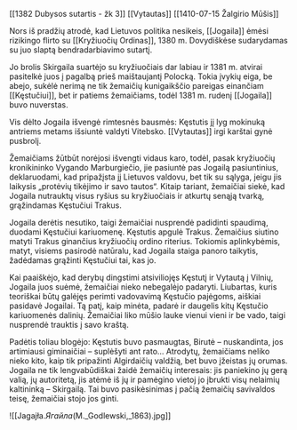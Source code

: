 [[1382 Dubysos sutartis - žk 3]]
[[Vytautas]]
[[1410-07-15 Žalgirio Mūšis]]

Nors iš pradžių atrodė, kad Lietuvos politika nesikeis, [[Jogaila]] ėmėsi rizikingo flirto su [[Kryžiuočių Ordinas]], 1380 m. Dovydiškėse sudarydamas su juo slaptą bendradarbiavimo sutartį.

Jo brolis Skirgaila suartėjo su kryžiuočiais dar labiau ir 1381 m. atvirai pasitelkė juos į pagalbą prieš maištaujantį Polocką. Tokia įvykių eiga, be abejo, sukėlė nerimą ne tik žemaičių kunigaikščio pareigas einančiam [[Kęstučiui]], bet ir patiems žemaičiams, todėl 1381 m. rudenį [[Jogaila]] buvo nuverstas.

Vis dėlto Jogaila išvengė rimtesnės bausmės: Kęstutis jį lyg mokinuką antriems metams išsiuntė valdyti Vitebsko. [[Vytautas]] irgi karštai gynė pusbrolį.

Žemaičiams žūtbūt norėjosi išvengti vidaus karo, todėl, pasak kryžiuočių kronikininko Vygando Marburgiečio, jie pasiuntė pas Jogailą pasiuntinius, deklaruodami, kad pripažįsta jį Lietuvos valdovu, bet tik su sąlyga, jeigu jis laikysis „protėvių tikėjimo ir savo tautos“. Kitaip tariant, žemaičiai siekė, kad Jogaila nutrauktų visus ryšius su kryžiuočiais ir atkurtų senąją tvarką, grąžindamas Kęstučiui Trakus.

Jogaila derėtis nesutiko, taigi žemaičiai nusprendė padidinti spaudimą, duodami Kęstučiui kariuomenę. Kęstutis apgulė Trakus. Žemaičius siutino matyti Trakus ginančius kryžiuočių ordino riterius. Tokiomis aplinkybėmis, matyt, visiems pasirodė natūralu, kad Jogaila staiga panoro taikytis, žadėdamas grąžinti Kęstučiui tai, kas jo.

Kai paaiškėjo, kad derybų dingstimi atsiviliojęs Kęstutį ir Vytautą į Vilnių, Jogaila juos suėmė, žemaičiai nieko nebegalėjo padaryti. Liubartas, kuris teoriškai būtų galėjęs perimti vadovavimą Kęstučio pajėgoms, aiškiai pasidavė Jogailai. Tą patį, kaip minėta, padarė ir daugelis kitų Kęstučio kariuomenės dalinių. Žemaičiai liko mūšio lauke vienui vieni ir be vado, taigi nusprendė trauktis į savo kraštą.

Padėtis toliau blogėjo: Kęstutis buvo pasmaugtas, Birutė – nuskandinta, jos artimiausi giminaičiai – suplėšyti ant rato... Atrodytų, žemaičiams neliko nieko kito, kaip tik pripažinti Algirdaičių valdžią, bet buvo įžeistas jų orumas. Jogaila ne tik lengvabūdiškai žaidė žemaičių interesais: jis paniekino jų gerą valią, jų autoritetą, jis atėmė iš jų ir pamėgino vietoj jo įbrukti visų nelaimių kaltininką – Skirgailą. Tai buvo pasikėsinimas į pačią žemaičių savivaldos teisę, žemaičiai stojo jos ginti.

![[Jagajła._Ягайла_(M._Godlewski,_1863).jpg]]
